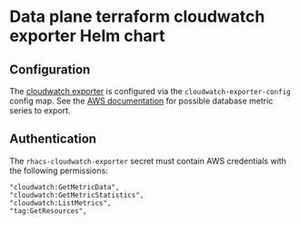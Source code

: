 # Data plane terraform cloudwatch exporter Helm chart

## Configuration

The [cloudwatch exporter](https://github.com/prometheus/cloudwatch_exporter) is configured via the
`cloudwatch-exporter-config` config map. See the [AWS documentation](https://docs.aws.amazon.com/AmazonRDS/latest/AuroraUserGuide/Aurora.AuroraMySQL.Monitoring.Metrics.html) for possible database metric series to export.

## Authentication

The `rhacs-cloudwatch-exporter` secret must contain AWS credentials with the following permissions:

```
"cloudwatch:GetMetricData",
"cloudwatch:GetMetricStatistics",
"cloudwatch:ListMetrics",
"tag:GetResources",
```
